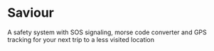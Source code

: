 # Saviour
A safety system with SOS signaling, morse code converter and GPS tracking for your next trip to a less visited location

